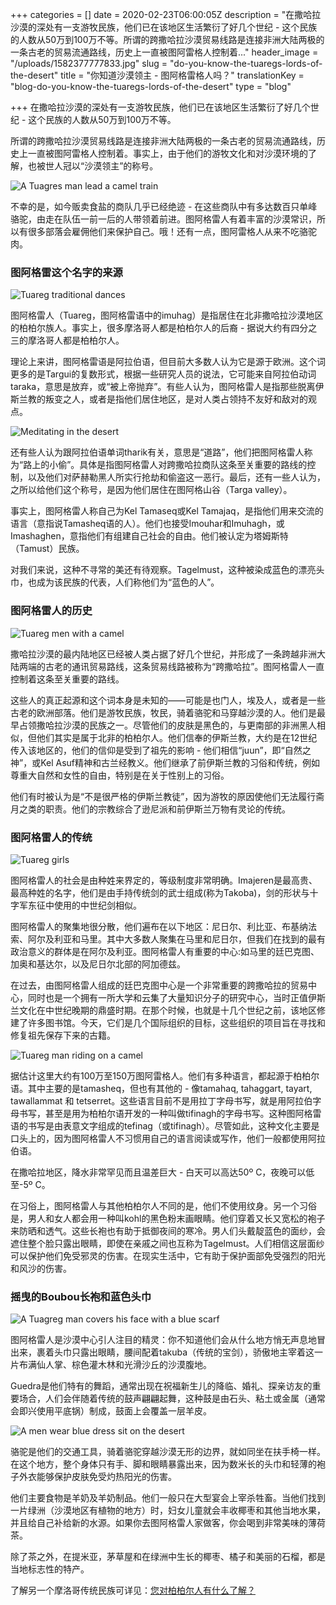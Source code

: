 +++
categories = []
date = 2020-02-23T06:00:05Z
description = "在撒哈拉沙漠的深处有一支游牧民族，他们已在该地区生活繁衍了好几个世纪 - 这个民族的人数从50万到100万不等。所谓的跨撒哈拉沙漠贸易线路是连接非洲大陆两极的一条古老的贸易流通路线，历史上一直被图阿雷格人控制着..."
header_image = "/uploads/1582377777833.jpg"
slug = "do-you-know-the-tuaregs-lords-of-the-desert"
title = "你知道沙漠领主 - 图阿格雷格人吗？"
translationKey = "blog-do-you-know-the-tuaregs-lords-of-the-desert"
type = "blog"

+++
在撒哈拉沙漠的深处有一支游牧民族，他们已在该地区生活繁衍了好几个世纪 - 这个民族的人数从50万到100万不等。

所谓的跨撒哈拉沙漠贸易线路是连接非洲大陆两极的一条古老的贸易流通路线，历史上一直被图阿雷格人控制着。事实上，由于他们的游牧文化和对沙漠环境的了解，也被世人冠以“沙漠领主”的称号。

![A Tuagres man lead a camel train](/uploads/1582428414995.jpg "A Tuagres man lead a camel train")

不幸的是，如今贩卖食盐的商队几乎已经绝迹 - 在这些商队中有多达数百只单峰骆驼，由走在队伍一前一后的人带领着前进。图阿格雷人有着丰富的沙漠常识，所以有很多部落会雇佣他们来保护自己。哦！还有一点，图阿雷格人从来不吃骆驼肉。

### **图阿格雷这个名字的来源**

![Tuareg traditional dances](/uploads/Tuareg_Tradition_Dance.jpg "Tuareg traditional dances")

图阿格雷人（Tuareg，图阿格雷语中的imuhag）是指居住在北非撒哈拉沙漠地区的柏柏尔族人。事实上，很多摩洛哥人都是柏柏尔人的后裔 - 据说大约有四分之三的摩洛哥人都是柏柏尔人。

理论上来讲，图阿格雷语是阿拉伯语，但目前大多数人认为它是源于欧洲。这个词更多的是Targui的复数形式，根据一些研究人员的说法，它可能来自阿拉伯动词taraka，意思是放弃，或“被上帝抛弃”。有些人认为，图阿格雷人是指那些脱离伊斯兰教的叛变之人，或者是指他们居住地区，是对人类占领持不友好和敌对的观点。

![Meditating in the desert](/uploads/1586397430383.jpg "Meditating in the desert")

还有些人认为跟阿拉伯语单词tharik有关，意思是“道路”，他们把图阿格雷人称为“路上的小偷”。具体是指图阿格雷人对跨撒哈拉商队这条至关重要的路线的控制，以及他们对萨赫勒黑人所实行抢劫和偷盗这一恶行。最后，还有一些人认为，之所以给他们这个称号，是因为他们居住在图阿格山谷（Targa valley）。

事实上，图阿格雷人称自己为Kel Tamaseq或Kel Tamajaq，是指他们用来交流的语言（意指说Tamasheq语的人）。他们也接受Imouhar和Imuhagh，或Imashaghen，意指他们有组建自己社会的自由。他们被认定为塔姆斯特（Tamust）民族。

对我们来说，这种不寻常的美还有待观察。Tagelmust，这种被染成蓝色的漂亮头巾，也成为该民族的代表，人们称他们为“蓝色的人”。

### **图阿格雷人的历史**

![Tuareg men with a camel](/uploads/ap_811766796896.jpg "Tuareg men with a camel")

撒哈拉沙漠的最内陆地区已经被人类占据了好几个世纪，并形成了一条跨越非洲大陆两端的古老的通讯贸易路线，这条贸易线路被称为“跨撒哈拉”。图阿格雷人一直控制着这条至关重要的路线。

这些人的真正起源和这个词本身是未知的——可能是也门人，埃及人，或者是一些古老的欧洲部落。他们是游牧民族，牧民，骑着骆驼和马穿越沙漠的人。他们是最早占领撒哈拉沙漠的民族之一。尽管他们的皮肤是黑色的，与更南部的非洲黑人相似，但他们其实是属于北非的柏柏尔人。他们信奉的伊斯兰教，大约是在12世纪传入该地区的，他们的信仰是受到了祖先的影响 - 他们相信“juun”，即“自然之神”，或Kel Asuf精神和古兰经教义。他们继承了前伊斯兰教的习俗和传统，例如尊重大自然和女性的自由，特别是在关于性别上的习俗。

他们有时被认为是“不是很严格的伊斯兰教徒”，因为游牧的原因使他们无法履行斋月之类的职责。他们的宗教综合了逊尼派和前伊斯兰万物有灵论的传统。

### **图阿格雷人的传统**

![Tuareg girls](/uploads/29e2b6de00000578-3131511-bond_every_night_the_families_come_together_at_the_tents_the_men-a-14_1435129466348orig_main.jpg "Tuareg girls")

图阿格雷人的社会是由种姓来界定的，等级制度非常明确。Imajeren是最高贵、最高种姓的名字，他们是由手持传统剑的武士组成(称为Takoba)，剑的形状与十字军东征中使用的中世纪剑相似。

图阿格雷人的聚集地很分散，他们遍布在以下地区：尼日尔、利比亚、布基纳法索、阿尔及利亚和马里。其中大多数人聚集在马里和尼日尔，但我们在找到的最有政治意义的群体是在阿尔及利亚。图阿格雷人有重要的中心:如马里的廷巴克图、加奥和基达尔，以及尼日尔北部的阿加德兹。

在过去，由图阿格雷人组成的廷巴克图中心是一个非常重要的跨撒哈拉的贸易中心，同时也是一个拥有一所大学和云集了大量知识分子的研究中心，当时正值伊斯兰文化在中世纪晚期的鼎盛时期。在那个时候，也就是十几个世纪之前，该地区修建了许多图书馆。今天，它们是几个国际组织的目标，这些组织的项目旨在寻找和修复祖先保存下来的古籍。

![Tuareg man riding on a camel](/uploads/14741661434_92387a29fc_b.jpg "Tuareg man riding on a camel")

据估计这里大约有100万至150万图阿雷格人。他们有多种语言，都起源于柏柏尔语。其中主要的是tamasheq，但也有其他的 - 像tamahaq, tahaggart, tayart, tawallammat 和 tetserret。这些语言目前不是用拉丁字母书写，就是用阿拉伯字母书写，甚至是用为柏柏尔语开发的一种叫做tifinagh的字母书写。这种图阿格雷语的书写是由表意文字组成的tefinag（或tifinagh）。尽管如此，这种文化主要是口头上的，因为图阿格雷人不习惯用自己的语言阅读或写作，他们一般都使用阿拉伯语。

在撒哈拉地区，降水非常罕见而且温差巨大 - 白天可以高达50º C，夜晚可以低至-5º C。

在习俗上，图阿格雷人与其他柏柏尔人不同的是，他们不使用纹身。另一个习俗是，男人和女人都会用一种叫kohl的黑色粉末画眼睛。他们穿着又长又宽松的袍子来防晒和透气。这些长袍也有助于抵御夜间的寒冷。男人们头戴靛蓝色的面纱，会遮住整个脸只露出眼睛，即使在亲戚之间也互称为Tagelmust。人们相信这层面纱可以保护他们免受邪灵的伤害。在现实生活中，它有助于保护面部免受强烈的阳光和风沙的伤害。

### **摇曳的Boubou长袍和蓝色头巾**

![A Tuagreg man covers his face with a blue scarf](/uploads/1586397938794.jpg "A Tuagreg man covers his face with a blue scarf")

图阿格雷人是沙漠中心引人注目的精灵：你不知道他们会从什么地方悄无声息地冒出来，裹着头巾只露出眼睛，腰间配着takuba（传统的宝剑），骄傲地主宰着这一片布满仙人掌、棕色灌木林和光滑沙丘的沙漠腹地。

Guedra是他们特有的舞蹈，通常出现在祝福新生儿的降临、婚礼、探亲访友的重要场合，人们会伴随着传统的鼓声翩翩起舞，这种鼓是由石头、粘土或金属（通常会即兴使用平底锅）制成，鼓面上会覆盖一层羊皮。

![A men wear blue dress sit on the  desert](/uploads/1582428568735.jpg "A men wear blue dress sit on the  desert")

骆驼是他们的交通工具，骑着骆驼穿越沙漠无形的边界，就如同坐在扶手椅一样。在这个地方，整个身体只有手、脚和眼睛暴露出来，因为数米长的头巾和轻薄的袍子外衣能够保护皮肤免受灼热阳光的伤害。

他们主要食物是羊奶及羊奶制品。他们一般只在大型宴会上宰杀牲畜。当他们找到一片绿洲（沙漠地区有植物的地方）时，妇女儿童就会丰收椰枣和其他当地水果，并且给自己补给新的水源。如果你去图阿格雷人家做客，你会喝到非常美味的薄荷茶。

除了茶之外，在提米亚，茅草屋和在绿洲中生长的椰枣、橘子和美丽的石榴，都是当地标志性的特产。

了解另一个摩洛哥传统民族可详见：[您对柏柏尔人有什么了解？](/zh/blog/what-do-you-know-about-the-berber-people/ "您对柏柏尔人有什么了解？")